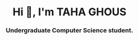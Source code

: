 <h1 align="center">Hi 👋, I'm TAHA GHOUS</h1>
<h3 align="center">Undergraduate Computer Science student.</h3>

